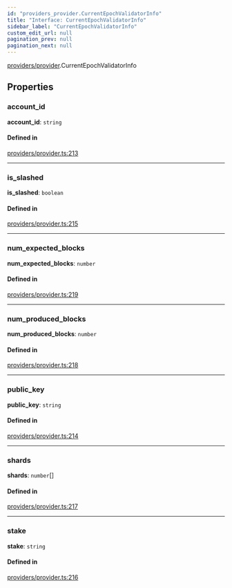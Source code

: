 ```yaml
---
id: "providers_provider.CurrentEpochValidatorInfo"
title: "Interface: CurrentEpochValidatorInfo"
sidebar_label: "CurrentEpochValidatorInfo"
custom_edit_url: null
pagination_prev: null
pagination_next: null
---
```


[providers/provider](../modules/providers_provider.md).CurrentEpochValidatorInfo

## Properties

### account\_id

 **account\_id**: `string`

#### Defined in

[providers/provider.ts:213](https://github.com/maxhr/near--near-api-js/blob/57fed346/packages/near-api-js/src/providers/provider.ts#L213)

___

### is\_slashed

 **is\_slashed**: `boolean`

#### Defined in

[providers/provider.ts:215](https://github.com/maxhr/near--near-api-js/blob/57fed346/packages/near-api-js/src/providers/provider.ts#L215)

___

### num\_expected\_blocks

 **num\_expected\_blocks**: `number`

#### Defined in

[providers/provider.ts:219](https://github.com/maxhr/near--near-api-js/blob/57fed346/packages/near-api-js/src/providers/provider.ts#L219)

___

### num\_produced\_blocks

 **num\_produced\_blocks**: `number`

#### Defined in

[providers/provider.ts:218](https://github.com/maxhr/near--near-api-js/blob/57fed346/packages/near-api-js/src/providers/provider.ts#L218)

___

### public\_key

 **public\_key**: `string`

#### Defined in

[providers/provider.ts:214](https://github.com/maxhr/near--near-api-js/blob/57fed346/packages/near-api-js/src/providers/provider.ts#L214)

___

### shards

 **shards**: `number`[]

#### Defined in

[providers/provider.ts:217](https://github.com/maxhr/near--near-api-js/blob/57fed346/packages/near-api-js/src/providers/provider.ts#L217)

___

### stake

 **stake**: `string`

#### Defined in

[providers/provider.ts:216](https://github.com/maxhr/near--near-api-js/blob/57fed346/packages/near-api-js/src/providers/provider.ts#L216)
